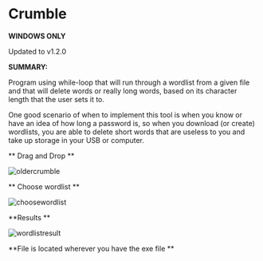 
# Crumble 

**WINDOWS ONLY**

Updated to v1.2.0 

**SUMMARY:**


Program using while-loop that will run through a wordlist from a given file and that will delete words or really long words, based on its character length that the user sets it to.

One good scenario of when to implement this tool is when you know or have an idea of how long a password is, so when you download (or create) wordlists, you are able to delete short words that are useless to you and take up storage in your USB or computer.


** Drag and Drop **

![oldercrumble](https://user-images.githubusercontent.com/58496330/120830846-8cffc900-c524-11eb-87d0-e605f1f0cc97.PNG)


** Choose wordlist ** 

![choosewordlist](https://user-images.githubusercontent.com/58496330/120831041-bfa9c180-c524-11eb-88d0-da451b906129.PNG)


**Results **

![wordlistresult](https://user-images.githubusercontent.com/58496330/120831107-d18b6480-c524-11eb-8a02-3584c7dc9832.PNG)


**File is located wherever you have the exe file **

